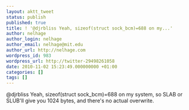 ```yaml
---
layout: aktt_tweet
status: publish
published: true
title: ! '@djrbliss Yeah, sizeof(struct sock_bcm)=688 on my...'
author: nelhage
author_login: nelhage
author_email: nelhage@mit.edu
author_url: http://nelhage.com
wordpress_id: 983
wordpress_url: http://twitter-29498261058
date: 2010-11-02 15:23:49.000000000 +01:00
categories: []
tags: []
---
```

@djrbliss Yeah, sizeof(struct sock_bcm)=688 on my system, so SLAB or SLUB'll give you 1024 bytes, and there's no actual overwrite.
